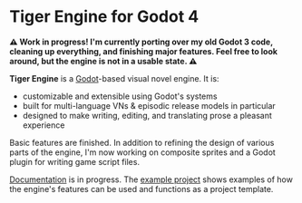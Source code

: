 # Tiger Engine for Godot 4

**⚠️ Work in progress! I'm currently porting over my old Godot 3 code, cleaning up everything, and finishing major features. Feel free to look around, but the engine is not in a usable state. ⚠️**

**Tiger Engine** is a [Godot](https://godotengine.org/)-based visual novel engine. It is:

* customizable and extensible using Godot's systems
* built for multi-language VNs & episodic release models in particular
* designed to make writing, editing, and translating prose a pleasant experience

Basic features are finished. In addition to refining the design of various parts of the engine, I'm now working on composite sprites and a Godot plugin for writing game script files.

[Documentation](https://github.com/purkkafi/tiger-engine/wiki) is in progress. The [example project](https://github.com/purkkafi/tigerengine-example-project) shows examples of how the engine's features can be used and functions as a project template.
